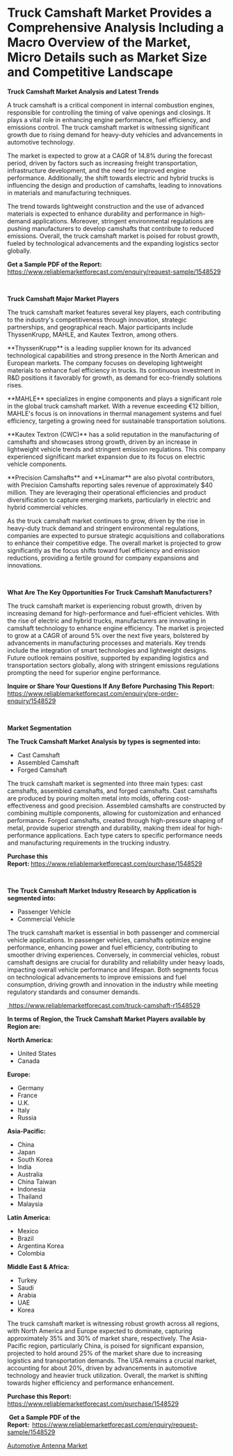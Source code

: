 <p><h1>Truck Camshaft Market Provides a Comprehensive Analysis Including a Macro Overview of the Market, Micro Details such as Market Size and Competitive Landscape</h1></p><p><strong>Truck Camshaft Market Analysis and Latest Trends</strong></p>
<p><p>A truck camshaft is a critical component in internal combustion engines, responsible for controlling the timing of valve openings and closings. It plays a vital role in enhancing engine performance, fuel efficiency, and emissions control. The truck camshaft market is witnessing significant growth due to rising demand for heavy-duty vehicles and advancements in automotive technology. </p><p>The market is expected to grow at a CAGR of 14.8% during the forecast period, driven by factors such as increasing freight transportation, infrastructure development, and the need for improved engine performance. Additionally, the shift towards electric and hybrid trucks is influencing the design and production of camshafts, leading to innovations in materials and manufacturing techniques. </p><p>The trend towards lightweight construction and the use of advanced materials is expected to enhance durability and performance in high-demand applications. Moreover, stringent environmental regulations are pushing manufacturers to develop camshafts that contribute to reduced emissions. Overall, the truck camshaft market is poised for robust growth, fueled by technological advancements and the expanding logistics sector globally.</p></p>
<p><strong>Get a Sample PDF of the Report:&nbsp;</strong> <a href="https://www.reliablemarketforecast.com/enquiry/request-sample/1548529?utm_campaign=2800&utm_medium=2&utm_source=Github&utm_content=ia&utm_term=30032025&utm_id=truck-camshaft">https://www.reliablemarketforecast.com/enquiry/request-sample/1548529</a></p>
<p>&nbsp;</p>
<p><strong>Truck Camshaft Major Market Players</strong></p>
<p><p>The truck camshaft market features several key players, each contributing to the industry's competitiveness through innovation, strategic partnerships, and geographical reach. Major participants include ThyssenKrupp, MAHLE, and Kautex Textron, among others. </p><p>**ThyssenKrupp** is a leading supplier known for its advanced technological capabilities and strong presence in the North American and European markets. The company focuses on developing lightweight materials to enhance fuel efficiency in trucks. Its continuous investment in R&D positions it favorably for growth, as demand for eco-friendly solutions rises.</p><p>**MAHLE** specializes in engine components and plays a significant role in the global truck camshaft market. With a revenue exceeding €12 billion, MAHLE's focus is on innovations in thermal management systems and fuel efficiency, targeting a growing need for sustainable transportation solutions.</p><p>**Kautex Textron (CWC)** has a solid reputation in the manufacturing of camshafts and showcases strong growth, driven by an increase in lightweight vehicle trends and stringent emission regulations. This company experienced significant market expansion due to its focus on electric vehicle components.</p><p>**Precision Camshafts** and **Linamar** are also pivotal contributors, with Precision Camshafts reporting sales revenue of approximately $40 million. They are leveraging their operational efficiencies and product diversification to capture emerging markets, particularly in electric and hybrid commercial vehicles.</p><p>As the truck camshaft market continues to grow, driven by the rise in heavy-duty truck demand and stringent environmental regulations, companies are expected to pursue strategic acquisitions and collaborations to enhance their competitive edge. The overall market is projected to grow significantly as the focus shifts toward fuel efficiency and emission reductions, providing a fertile ground for company expansions and innovations.</p></p>
<p>&nbsp;</p>
<p><strong>What Are The Key Opportunities For Truck Camshaft Manufacturers?</strong></p>
<p><p>The truck camshaft market is experiencing robust growth, driven by increasing demand for high-performance and fuel-efficient vehicles. With the rise of electric and hybrid trucks, manufacturers are innovating in camshaft technology to enhance engine efficiency. The market is projected to grow at a CAGR of around 5% over the next five years, bolstered by advancements in manufacturing processes and materials. Key trends include the integration of smart technologies and lightweight designs. Future outlook remains positive, supported by expanding logistics and transportation sectors globally, along with stringent emissions regulations prompting the need for superior engine performance.</p></p>
<p><strong>Inquire or Share Your Questions If Any Before Purchasing This Report:</strong> <a href="https://www.reliablemarketforecast.com/enquiry/pre-order-enquiry/1548529?utm_campaign=2800&utm_medium=2&utm_source=Github&utm_content=ia&utm_term=30032025&utm_id=truck-camshaft">https://www.reliablemarketforecast.com/enquiry/pre-order-enquiry/1548529</a></p>
<p>&nbsp;</p>
<p><strong>Market Segmentation</strong></p>
<p><strong>The Truck Camshaft Market Analysis by types is segmented into:</strong></p>
<p><ul><li>Cast Camshaft</li><li>Assembled Camshaft</li><li>Forged Camshaft</li></ul></p>
<p><p>The truck camshaft market is segmented into three main types: cast camshafts, assembled camshafts, and forged camshafts. Cast camshafts are produced by pouring molten metal into molds, offering cost-effectiveness and good precision. Assembled camshafts are constructed by combining multiple components, allowing for customization and enhanced performance. Forged camshafts, created through high-pressure shaping of metal, provide superior strength and durability, making them ideal for high-performance applications. Each type caters to specific performance needs and manufacturing requirements in the trucking industry.</p></p>
<p><strong>Purchase this Report:&nbsp;</strong><a href="https://www.reliablemarketforecast.com/purchase/1548529?utm_campaign=2800&utm_medium=2&utm_source=Github&utm_content=ia&utm_term=30032025&utm_id=truck-camshaft">https://www.reliablemarketforecast.com/purchase/1548529</a></p>
<p>&nbsp;</p>
<p><strong>The Truck Camshaft Market Industry Research by Application is segmented into:</strong></p>
<p><ul><li>Passenger Vehicle</li><li>Commercial Vehicle</li></ul></p>
<p><p>The truck camshaft market is essential in both passenger and commercial vehicle applications. In passenger vehicles, camshafts optimize engine performance, enhancing power and fuel efficiency, contributing to smoother driving experiences. Conversely, in commercial vehicles, robust camshaft designs are crucial for durability and reliability under heavy loads, impacting overall vehicle performance and lifespan. Both segments focus on technological advancements to improve emissions and fuel consumption, driving growth and innovation in the industry while meeting regulatory standards and consumer demands.</p></p>
<p><a href="https://www.reliablemarketforecast.com/truck-camshaft-r1548529?utm_campaign=2800&utm_medium=2&utm_source=Github&utm_content=ia&utm_term=30032025&utm_id=truck-camshaft">&nbsp;https://www.reliablemarketforecast.com/truck-camshaft-r1548529</a></p>
<p><strong>In terms of Region, the Truck Camshaft Market Players available by Region are:</strong></p>
<p>
    <p> <strong> North America: </strong>
        <ul>
            <li>United States</li>
            <li>Canada</li>
        </ul>
        </p> 
    <p> <strong> Europe: </strong>
        <ul>
            <li>Germany</li>
            <li>France</li>
            <li>U.K.</li>
            <li>Italy</li>
            <li>Russia</li>
        </ul>
        </p> 
    <p> <strong> Asia-Pacific: </strong>
        <ul>
            <li>China</li>
            <li>Japan</li>
            <li>South Korea</li>
            <li>India</li>
            <li>Australia</li>
            <li>China Taiwan</li>
            <li>Indonesia</li>
            <li>Thailand</li>
            <li>Malaysia</li>
        </ul>
        </p> 
    <p> <strong> Latin America: </strong>
        <ul>
            <li>Mexico</li>
            <li>Brazil</li>
            <li>Argentina Korea</li>
            <li>Colombia</li>
        </ul>
        </p> 
    <p> <strong> Middle East & Africa: </strong>
        <ul>
            <li>Turkey</li>
            <li>Saudi</li>
            <li>Arabia</li>
            <li>UAE</li>
            <li>Korea</li>
        </ul>
    </p>
    </p>
<p><p>The truck camshaft market is witnessing robust growth across all regions, with North America and Europe expected to dominate, capturing approximately 35% and 30% of market share, respectively. The Asia-Pacific region, particularly China, is poised for significant expansion, projected to hold around 25% of the market share due to increasing logistics and transportation demands. The USA remains a crucial market, accounting for about 20%, driven by advancements in automotive technology and heavier truck utilization. Overall, the market is shifting towards higher efficiency and performance enhancement.</p></p>
<p><strong>Purchase this Report: </strong><a href="https://www.reliablemarketforecast.com/purchase/1548529?utm_campaign=2800&utm_medium=2&utm_source=Github&utm_content=ia&utm_term=30032025&utm_id=truck-camshaft">https://www.reliablemarketforecast.com/purchase/1548529</a></p>
<p>&nbsp;<strong>Get a Sample PDF of the Report:&nbsp;&nbsp;</strong><a href="https://www.reliablemarketforecast.com/enquiry/request-sample/1548529?utm_campaign=2800&utm_medium=2&utm_source=Github&utm_content=ia&utm_term=30032025&utm_id=truck-camshaft">https://www.reliablemarketforecast.com/enquiry/request-sample/1548529</a></p>
<p><strong></strong></p>
<p><p><a href="https://github.com/supicweg/Market-Research-Report-List-1/blob/main/automotive-antenna-market.md?utm_campaign=2800&utm_medium=2&utm_source=Github&utm_content=ia&utm_term=30032025&utm_id=truck-camshaft">Automotive Antenna Market</a></p></p>